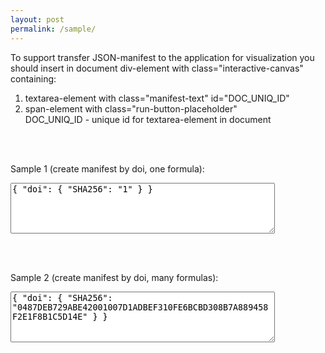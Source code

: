```yaml
---
layout: post
permalink: /sample/
---
```


To support transfer JSON-manifest to the application for visualization you<br>
should insert in document div-element with class="interactive-canvas" containing:<br>
1. textarea-element with class="manifest-text" id="DOC_UNIQ_ID"<br>
2. span-element with class="run-button-placeholder"<br>
DOC_UNIQ_ID - unique id for textarea-element in document<br>

<br><br>

Sample 1 (create manifest by doi, one formula):
<div class="interactive-canvas">
<textarea class="manifest-text" id="sample_1_manifest_text" cols="50" rows="5">{ "doi": { "SHA256": "1" } }</textarea><br>
<span class="run-button-placeholder"></span>
</div>

<br><br>

Sample 2 (create manifest by doi, many formulas):
<div class="interactive-canvas">
<textarea class="manifest-text" id="sample_2_manifest_text" cols="50" rows="5">{ "doi": { "SHA256": "0487DEB729ABE42001007D1ADBEF310FE6BCBD308B7A889458F2E1F8B1C5D14E" } }</textarea><br>
<span class="run-button-placeholder"></span>
</div>